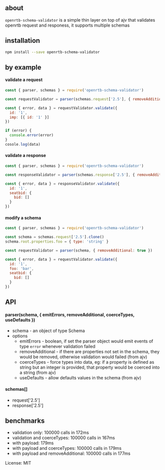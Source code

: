 ## about

`openrtb-schema-validator` is a simple thin layer on top of ajv that validates openrtb request and responess, it supports multiple schemas

## installation
```bash
npm install --save openrtb-schema-validator
```

## by example

#### validate a request
```javascript
const { parser, schemas } = require('openrtb-schema-validator')

const requestValidator = parser(schemas.request['2.5'], { removeAdditional: true })

const { error, data } = requestValidator.validate({
  id: '1',
  imp: [{ id: '1' }]
})

if (error) {
  console.error(error)
}
cosole.log(data)
```

#### validate a response
```javascript
const { parser, schemas } = require('openrtb-schema-validator')

const responseValidator = parser(schemas.response['2.5'], { removeAdditional: true })

const { error, data } = responseValidator.validate({
  id: '1',
  seatbid: {
    bid: []
  }
})
```

#### modify a schema
```javascript
const { parser, schemas } = require('openrtb-schema-validator')

const schema = schemas.request['2.5'].clone()
schema.root.properties.foo = { type: 'string' }

const requestValidator = parser(schema, { removeAdditional: true })

const { error, data } = requestValidator.validate({
  id: '1',
  foo: 'bar',
  seatbid: {
    bid: []
  }
})
```

## API

#### parser(schema, { emitErrors, removeAdditional, coerceTypes, useDefaults })

* schema - an object of type Schema
* options
  * emitErrors - boolean, if set the parser object would emit events of type `error` whenever validation failed
  * removeAdditional - if there are properties not set in the schema, they would be removed, otherwise validation would failed (from ajv)
  * coerceTypes - force types into data, eg: if a property is defined as string but an integer is provided, that property would be coerced into a string (from ajv)
  * useDefaults - allow defaults values in the schema (from ajv)

#### schemas[]
  * request['2.5']
  * response['2.5']


## benchmarks

* validation only: 100000 calls in 172ms
* validation and coerceTypes: 100000 calls in 167ms
* with payload: 179ms
* with payload and coerceTypes: 100000 calls in 179ms
* with payload and removeAdditional: 100000 calls in 177ms

License: MIT
